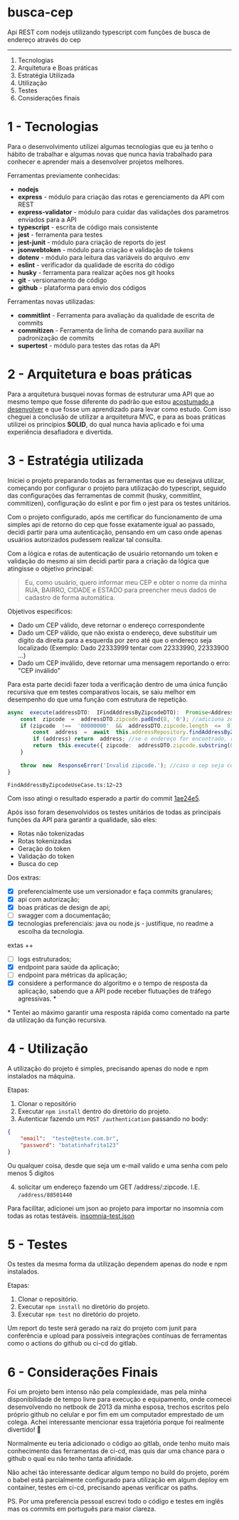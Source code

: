 
# busca-cep
Api REST com nodejs utilizando typescript com funções de busca de endereço através do cep

---

 1. Tecnologias
 2. Arquitetura e Boas práticas
 3. Estratégia Utilizada
 4. Utilização
 5. Testes
 6. Considerações finais

# 1 - Tecnologias
Para o desenvolvimento utilizei algumas tecnologias que eu ja tenho o hábito de trabalhar e algumas novas que nunca havia trabalhado para conhecer e aprender mais a desenvolver projetos melhores.

Ferramentas previamente conhecidas:

 - **nodejs** 
 - **express** - módulo para criação das rotas e gerenciamento da API com REST
 - **express-validator** - módulo para cuidar das validações dos parametros enviados para a API
 - **typescript** - escrita de código mais consistente
 - **jest** - ferramenta para testes
 - **jest-junit** - módulo para criação de reports do jest
 - **jsonwebtoken** - módulo para criação e validação de tokens
 - **dotenv** - módulo para leitura das variáveis do arquivo .env 
 - **eslint** - verificador da qualidade de escrita do código
 - **husky** - ferramenta para realizar ações nos git hooks
 - **git** - versionamento de código
 - **github** - plataforma para envio dos códigos
 
Ferramentas novas utilizadas:
 
- **commitlint** - Ferramenta para avaliação da qualidade de escrita de commits
- **commitizen** - Ferramenta de linha de comando para auxiliar na padronização de commits
 - **supertest** - módulo para testes das rotas da API

# 2 - Arquitetura e boas práticas
Para a arquitetura busquei novas formas de estruturar uma API que ao mesmo tempo que fosse diferente do padrão que estou [acostumado a desenvolver](https://gitlab.com/furflez/print-movies-server) e que fosse um aprendizado para levar como estudo.
Com isso cheguei a conclusão de utilizar a arquitetura MVC, e para as boas práticas utilizei os princípios **SOLID**, do qual nunca havia aplicado e foi uma experiência desafiadora e divertida.
 
 # 3 - Estratégia utilizada

Iniciei o projeto preparando todas as ferramentas que eu desejava utilizar, começando por configurar o projeto para utilização do typescript, seguido das configurações das ferramentas de commit (husky, commitlint, commitizen), configuração do eslint e por fim o jest para os testes unitários.

Com o projeto configurado, após me certificar do funcionamento de uma simples api de retorno do cep que fosse exatamente igual ao passado, decidi partir para uma autenticação, pensando em um caso onde apenas usuários autorizados pudessem realizar tal consulta.

Com a lógica e rotas de autenticação de usuário retornando um token e validação do mesmo ai sim decidi partir para a criação da lógica que atingisse o objetivo principal:
> Eu, como usuário, quero informar meu CEP e obter o nome da minha RUA, BAIRRO, CIDADE e ESTADO para preencher meus dados de cadastro de forma automática.

Objetivos especificos:
 - Dado um CEP válido, deve retornar o endereço correspondente
 - Dado um CEP válido, que não exista o endereço, deve substituir um dígito da direita para a esquerda por zero até que o endereço seja localizado (Exemplo: Dado 22333999 tentar com 22333990, 22333900 …)
 - Dado um CEP inválido, deve retornar uma mensagem reportando o erro: "CEP inválido"

Para esta parte decidi fazer toda a verificação dentro de uma única função recursiva que em testes comparativos locais, se saiu melhor em desempenho do que uma função com estrutura de repetição.



````typescript
async  execute(addressDTO:  IFindAddressByZipcodeDTO):  Promise<Address> {
	const  zipcode  =  addressDTO.zipcode.padEnd(8, '0'); //adiciona zeros a direita a cada passagem até que zipcode tenha 8 digitos
	if (zipcode  !==  '00000000'  &&  addressDTO.zipcode.length  <=  8) { //verifica se for tudo zero, deve parar 
		const  address  =  await  this.addressRepository.findAddressByZipcode(zipcode); //faz a busca no repositório (mockAddressRepository) pelo cep.
		if (address) return  address; //se o endereço for encontrado, retorna para o usuário
		return  this.execute({ zipcode:  addressDTO.zipcode.substring(0, addressDTO.zipcode.length  -  1) }); //se não for encontrado, é removido o ultimo digito do cep e o .execute() é chamado novamente
	}
  
	throw  new  ResponseError('Invalid zipcode.'); //caso o cep seja completo de zeros ou não exista na base de dados, retorna um erro tratado pelo controller.
}
````
    FindAddressByZipcodeUseCase.ts:12~23

Com isso atingi o resultado esperado a partir do commit  [1ae24e5](https://github.com/furflez/busca-cep/commit/1ae24e5b0ac4153bf907e5431143659b6e19f3a1).

Após isso foram desenvolvidos os testes unitários de todas as principais funções da API para garantir a qualidade, são eles:

 - Rotas não tokenizadas
 - Rotas tokenizadas
 - Geração do token
 - Validação do token
 - Busca do cep

Dos extras:

- [x] preferencialmente use um versionador e faça commits granulares;
- [x] api com autorização;
- [x] boas práticas de design de api;
- [ ] swagger com a documentação;
- [x] tecnologias preferenciais: java ou node.js - justifique, no readme a escolha da tecnologia.

extas ++
- [ ] logs estruturados;
- [x] endpoint para saúde da aplicação;
- [ ] endpoint para métricas da aplicação;
- [x] considere a performance do algoritmo e o tempo de resposta da aplicação, sabendo que a API pode receber flutuações de tráfego agressivas. *

\* Tentei ao máximo garantir uma resposta rápida como comentado na parte da utilização da função recursiva.

# 4 - Utilização
A utilização do projeto é simples, precisando apenas do node e npm instalados na máquina.

Etapas:

 1. Clonar o repositório 
 2. Executar `npm install` dentro do diretório do projeto.
 3. Autenticar fazendo um `POST /authentication` passando no body:
```json
{
	"email":  "teste@teste.com.br",
	"password": "batatinhafrita123"
}
 ```
Ou qualquer coisa, desde que seja um e-mail valido e uma senha com pelo menos 5 digitos 

 4. solicitar um endereço fazendo um GET /address/:zipcode. I.E. `/address/88501440`

Para facilitar, adicionei um json ao projeto para importar no insomnia com todas as rotas testáveis. 
[insomnia-test.json](https://github.com/furflez/busca-cep/blob/main/insomnia-test.json)

# 5 - Testes
Os testes da mesma forma da utilização dependem apenas do node e npm instalados.

Etapas:
1. Clonar o repositório.
2. Executar `npm install` no diretório do projeto.
3. Executar `npm test` no diretório do projeto.

Um report do teste será gerado na raiz do projeto com junit para conferência e upload para possíveis integrações contínuas de ferramentas como o actions do github ou ci-cd do gitlab.

# 6 - Considerações Finais
Foi um projeto bem intenso não pela complexidade, mas pela minha disponibilidade de tempo livre para execução e equipamento, onde comecei desenvolvendo no netbook de 2013 da minha esposa, trechos escritos pelo próprio github no celular e por fim em um computador emprestado de um colega. Achei interessante mencionar essa trajetória porque foi realmente divertido! 🤣

Normalmente eu teria adicionado o código ao gitlab, onde tenho muito mais conhecimento das ferramentas de ci-cd, mas quis dar uma chance para o github o qual eu não tenho tanta afinidade.

Não achei tão interessante dedicar algum tempo no build do projeto, porém o babel está parcialmente configurado para utilização em algum deploy em container, testes em ci-cd, precisando apenas verificar os paths.

PS. Por uma preferencia pessoal escrevi todo o código e testes em inglês mas os commits em português para maior clareza.